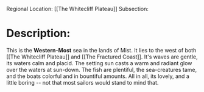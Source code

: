 Regional Location: [[The Whitecliff Plateau]]
Subsection:
# Description:
This is the **Western-Most** sea in the lands of Mist. It lies to the west of both [[The Whitecliff Plateau]] and [[The Fractured Coast]]. It's waves are gentle, its waters calm and placid. The setting sun casts a warm and radiant glow over the waters at sun-down. The fish are plentiful, the sea-creatures tame, and the boats colorful and in bountiful amounts. All in all, its lovely, and a little boring -- not that most sailors would stand to mind that. 
